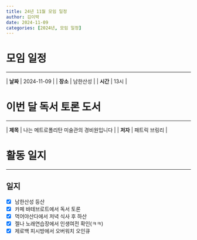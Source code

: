 ```yaml
---
title: 24년 11월 모임 일정
author: 김이박
date: 2024-11-09
categories: [2024년, 모임 일정]
---
```


# **모임 일정**
---

| **날짜** | 2024-11-09 |
| **장소** | 남한산성    |
| **시간** | 13시       |


# **이번 달 독서 토론 도서**
---

| **제목** | 나는 메트로폴리탄 미술관의 경비원입니다 |
| **저자** | 패트릭 브링리   |

# **활동 일지**
---
## **일지**  
  - [x] 남한산성 등산
  - [x] 카페 바테브로트에서 독서 토론
  - [x] 먹어야산다에서 저녁 식사 후 하산
  - [x] 젤나 노래연습장에서 인생여전 확인(ㅋㅋ)
  - [x] 제로백 피시방에서 오버워치 오인큐
